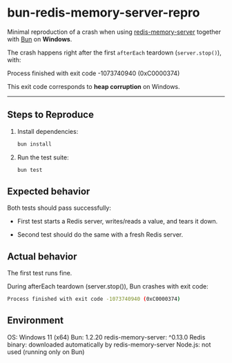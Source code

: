 # bun-redis-memory-server-repro

Minimal reproduction of a crash when using [redis-memory-server](https://github.com/mhassan1/redis-memory-server/) together with [Bun](https://bun.sh) on **Windows**.

The crash happens right after the first `afterEach` teardown (`server.stop()`), with:

Process finished with exit code -1073740940 (0xC0000374)

This exit code corresponds to **heap corruption** on Windows.

---

## Steps to Reproduce

1. Install dependencies:
   ```bash
   bun install
   ```
2. Run the test suite:
   ```bash
   bun test
   ```

## Expected behavior

Both tests should pass successfully:

- First test starts a Redis server, writes/reads a value, and tears it down.

- Second test should do the same with a fresh Redis server.

## Actual behavior

The first test runs fine.

During afterEach teardown (server.stop()), Bun crashes with exit code:

```bash
Process finished with exit code -1073740940 (0xC0000374)
```

## Environment

OS: Windows 11 (x64)
Bun: 1.2.20
redis-memory-server: ^0.13.0
Redis binary: downloaded automatically by redis-memory-server
Node.js: not used (running only on Bun)
